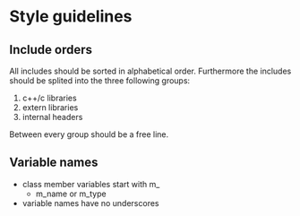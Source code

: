 Style guidelines
================

Include orders
--------------

All includes should be sorted in alphabetical order.
Furthermore the includes should be splited into the three following groups:

1.  c++/c libraries
2.  extern libraries
3.  internal headers

Between every group should be a free line.

Variable names
--------------

* class member variables start with m_
  * m_name or m_type
* variable names have no underscores

